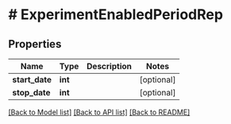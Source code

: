 # # ExperimentEnabledPeriodRep

## Properties

Name | Type | Description | Notes
------------ | ------------- | ------------- | -------------
**start_date** | **int** |  | [optional]
**stop_date** | **int** |  | [optional]

[[Back to Model list]](../../README.md#models) [[Back to API list]](../../README.md#endpoints) [[Back to README]](../../README.md)
